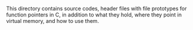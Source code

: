 This directory contains source codes, header files with file prototypes for function pointers in C, in addition to what they hold, where they point in virtual memory, and how to use them.
